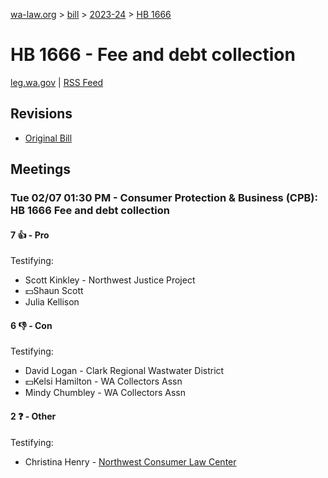 [wa-law.org](/) > [bill](/bill/) > [2023-24](/bill/2023-24/) > [HB 1666](/bill/2023-24/hb/1666/)

# HB 1666 - Fee and debt collection
[leg.wa.gov](https://app.leg.wa.gov/billsummary?BillNumber=1666&Year=2023&Initiative=false) | [RSS Feed](./rss.xml)

## Revisions
* [Original Bill](1/)

## Meetings
### Tue 02/07 01:30 PM - Consumer Protection & Business (CPB): HB 1666 Fee and debt collection
#### 7 👍 - Pro
Testifying:
* Scott Kinkley - Northwest Justice Project
* 💵Shaun Scott
* Julia Kellison

#### 6 👎 - Con
Testifying:
* David Logan - Clark Regional Wastwater District
* 💵Kelsi Hamilton - WA Collectors Assn
* Mindy Chumbley - WA Collectors Assn

#### 2 ❓ - Other
Testifying:
* Christina Henry - [Northwest Consumer Law Center](/org/northwest_consumer_law_center/)
